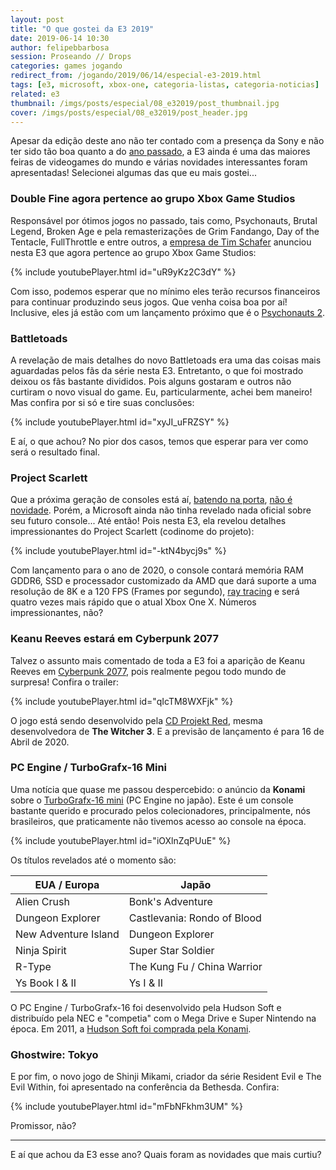 ```yaml
---
layout: post
title: "O que gostei da E3 2019"
date: 2019-06-14 10:30
author: felipebbarbosa
session: Proseando // Drops
categories: games jogando
redirect_from: /jogando/2019/06/14/especial-e3-2019.html
tags: [e3, microsoft, xbox-one, categoria-listas, categoria-noticias]
related: e3
thumbnail: /imgs/posts/especial/08_e32019/post_thumbnail.jpg
cover: /imgs/posts/especial/08_e32019/post_header.jpg
---
```


Apesar da edição deste ano não ter contado com a presença da Sony e não ter sido tão boa quanto a do [ano passado](/jogando/especial/2018/06/13/especial-e3-2018.html), a E3 ainda é uma das maiores feiras de videogames do mundo e várias novidades interessantes foram apresentadas! Selecionei algumas das que eu mais gostei...

<!--more-->

### Double Fine agora pertence ao grupo Xbox Game Studios

Responsável por ótimos jogos no passado, tais como, Psychonauts, Brutal Legend, Broken Age e pela remasterizações de Grim Fandango, Day of the Tentacle, FullThrottle e entre outros, a [empresa de Tim Schafer](http://www.doublefine.com/games) anunciou nesta E3 que agora pertence ao grupo Xbox Game Studios:

{% include youtubePlayer.html id="uR9yKz2C3dY" %}

Com isso, podemos esperar que no mínimo eles terão recursos financeiros para continuar produzindo seus jogos. Que venha coisa boa por aí! Inclusive, eles já estão com um lançamento próximo que é o [Psychonauts 2](http://www.psychonauts.com/psychonauts2/).

### Battletoads

A revelação de mais detalhes do novo Battletoads era uma das coisas mais aguardadas pelos fãs da série nesta E3. Entretanto, o que foi mostrado deixou os fãs bastante divididos. Pois alguns gostaram e outros não curtiram o novo visual do game. Eu, particularmente, achei bem maneiro! Mas confira por si só e tire suas conclusões:

{% include youtubePlayer.html id="xyJI_uFRZSY" %}

E aí, o que achou? No pior dos casos, temos que esperar para ver como será o resultado final.

### Project Scarlett

Que a próxima geração de consoles está aí, [batendo na porta](https://tecnoblog.net/286207/playstation-5-tera-ray-tracing-jogos-em-8k-e-ssd-no-lugar-do-hd/), [não é novidade](https://meiobit.com/402203/para-sony-retrocompatibilidade-sera-chave-para-o-sucesso-do-ps5/). Porém, a Microsoft ainda não tinha revelado nada oficial sobre seu futuro console... Até então! Pois nesta E3, ela revelou detalhes impressionantes do Project Scarlett (codinome do projeto):

{% include youtubePlayer.html id="-ktN4bycj9s" %}

Com lançamento para o ano de 2020, o console contará memória RAM GDDR6, SSD e processador customizado da AMD que dará suporte a uma resolução de 8K e a 120 FPS (Frames por segundo), [ray tracing](https://pt.wikipedia.org/wiki/Ray_tracing) e será quatro vezes mais rápido que o atual Xbox One X. Números impressionantes, não?

### Keanu Reeves estará em Cyberpunk 2077

Talvez o assunto mais comentado de toda a E3 foi a aparição de Keanu Reeves em [Cyberpunk 2077](https://www.cyberpunk.net/br/pt-br/pre-order), pois realmente pegou todo mundo de surpresa! Confira o trailer:

{% include youtubePlayer.html id="qIcTM8WXFjk" %}

O jogo está sendo desenvolvido pela [CD Projekt Red](https://en.cdprojektred.com/), mesma desenvolvedora de **The Witcher 3**. E a previsão de lançamento é para 16 de Abril de 2020.

### PC Engine / TurboGrafx-16 Mini

Uma notícia que quase me passou despercebido: o anúncio da **Konami** sobre o [TurboGrafx-16 mini](https://www.konami.com/games/pcemini/us/en/) (PC Engine no japão). Este é um console bastante querido e procurado pelos colecionadores, principalmente, nós brasileiros, que praticamente não tivemos acesso ao console na época.

{% include youtubePlayer.html id="iOXlnZqPUuE" %}

Os títulos revelados até o momento são:

| EUA / Europa         | Japão                       |
| -------------------- | --------------------------- |
| Alien Crush          | Bonk's Adventure            |
| Dungeon Explorer     | Castlevania: Rondo of Blood |
| New Adventure Island | Dungeon Explorer            |
| Ninja Spirit         | Super Star Soldier          |
| R-Type               | The Kung Fu / China Warrior |
| Ys Book I & II       | Ys I & II                   |

O PC Engine / TurboGrafx-16 foi desenvolvido pela Hudson Soft e distribuído pela NEC e "competia" com o Mega Drive e Super Nintendo na época. Em 2011, a [Hudson Soft foi comprada pela Konami](https://www.gamespot.com/articles/konami-acquiring-hudson/1100-6286645/).

### Ghostwire: Tokyo

E por fim, o novo jogo de Shinji Mikami, criador da série Resident Evil e The Evil Within, foi apresentado na conferência da Bethesda. Confira:

{% include youtubePlayer.html id="mFbNFkhm3UM" %}

Promissor, não?

---

E aí que achou da E3 esse ano? Quais foram as novidades que mais curtiu?
